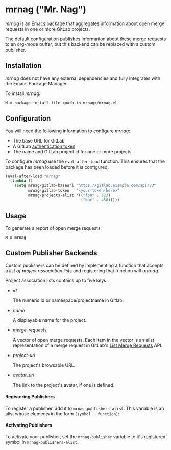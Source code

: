 # mrnag ("Mr. Nag")

*mrnag* is an Emacs package that aggregates information about open merge
requests in one or more GitLab projects.

The default configuration publishes information about these merge requests to an
org-mode buffer, but this backend can be replaced with a custom publisher.


## Installation

*mrnag* does not have any external dependencies and fully integrates with the
Emacs Package Manager

To install *mrnag*:

    M-x package-install-file <path-to-mrnag>/mrnag.el


## Configuration

You will need the following information to configure *mrnag*:

* The base URL for GitLab
* A GitLab [authentication token](https://docs.gitlab.com/ce/api/#authentication)
* The name and GitLab project id for one or more projects

To configure *mrnag* use the `eval-after-load` function. This ensures that the
package has been loaded before it is configured.

```lisp
(eval-after-load "mrnag"
  (lambda ()
    (setq mrnag-gitlab-baseurl "https://gitlab.example.com/api/v3"
          mrnag-gitlab-token   "<your-token-here>"
          mrnag-projects-alist '(("foo" . 123)
                                 ("bar" . 456)))))
```


## Usage

To generate a report of open merge requests:

    M-x mrnag


## Custom Publisher Backends

Custom publishers can be defined by implementing a function that accepts a *list
of project association lists* and registering that function with *mrnag*.

Project association lists contains up to five keys:

* *id*

    The numeric id or namespace/projectname in Gitlab.

* *name*

    A displayable name for the project.

* *merge-requests*

    A vector of open merge requests. Each item in the vector is an alist
    representation of a merge request in GitLab's [List Merge Requests][1] API.

* *project-url*

    The project's browsable URL.

* *avatar_url*

    The link to the project's avatar, if one is defined.


#### Registering Publishers

To register a publisher, add it to `mrnag-publishers-alist`. This variable is an
alist whose elements in the form `(symbol . function)`:


#### Activating Publishers

To activate your publisher, set the `mrnag-publisher` variable to it's
registered symbol in `mrnag-publishers-alist`.


[1]: https://docs.gitlab.com/ce/api/merge_requests.html#list-merge-requests
